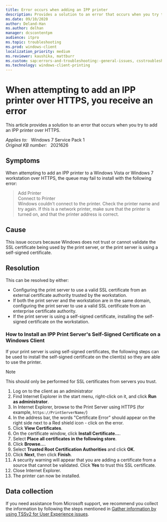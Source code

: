 ```yaml
---
title: Error occurs when adding an IPP printer
description: Provides a solution to an error that occurs when you try to add an IPP printer over HTTPS.
ms.date: 09/10/2020
author: Deland-Han
ms.author: delhan
manager: dcscontentpm
audience: itpro
ms.topic: troubleshooting
ms.prod: windows-client
localization_priority: medium
ms.reviewer: kaushika, mattburr
ms.custom: sap:errors-and-troubleshooting:-general-issues, csstroubleshoot
ms.technology: windows-client-printing
---
```

# When attempting to add an IPP printer over HTTPS, you receive an error

This article provides a solution to an error that occurs when you try to add an IPP printer over HTTPS.

_Applies to:_ &nbsp; Windows 7 Service Pack 1  
_Original KB number:_ &nbsp; 2021626

## Symptoms

When attempting to add an IPP printer to a Windows Vista or Windows 7 workstation over HTTPS, the queue may fail to install with the following error:

> Add Printer  
Connect to Printer  
Windows couldn't connect to the printer. Check the printer name and try again. If this is a network printer, make sure that the printer is turned on, and that the printer address is correct.

## Cause

This issue occurs because Windows does not trust or cannot validate the SSL certificate being used by the print server, or the print server is using a self-signed certificate.

## Resolution

This can be resolved by either:

- Configuring the print server to use a valid SSL certificate from an external certificate authority trusted by the workstation.
- If both the print server and the workstation are in the same domain, configuring the print server to use a valid SSL certificate from an enterprise certificate authority.
- If the print server is using a self-signed certificate, installing the self-signed certificate on the workstation.

### How to Install an IPP Print Server's Self-Signed Certificate on a Windows Client

If your print server is using self-signed certificates, the following steps can be used to install the self-signed certificate on the client(s) so they are able to use the printer.

> [!NOTE]
> This should only be performed for SSL certificates from servers you trust.

1. Log on to the client as an administrator
2. Find Internet Explorer in the start menu, right-click on it, and click **Run as administrator**.
3. In Internet Explorer, browse to the Print Server using HTTPS (for example, `https://PrintServerName/`)
4. In the address bar, the words "Certificate Error" should appear on the right side next to a Red shield icon - click on the error.
5. Click **View Certificates**.
6. On the certificate window, click **Install Certificate...**.
7. Select **Place all certificates in the following store**.
8. Click **Browse...**.
9. Select **Trusted Root Certification Authorities** and click **OK**.
10. Click **Next**, then click **Finish**.
11. A security warning will appear that you are adding a certificate from a source that cannot be validated.  Click **Yes** to trust this SSL certificate.
12. Close Internet Explorer.
13. The printer can now be installed.

## Data collection

If you need assistance from Microsoft support, we recommend you collect the information by following the steps mentioned in [Gather information by using TSSv2 for User Experience issues](../windows-troubleshooters/gather-information-using-tssv2-user-experience.md#printing).
